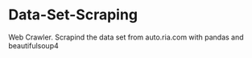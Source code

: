 # Data-Set-Scraping
Web Crawler. Scrapind the data set from auto.ria.com with pandas and beautifulsoup4
